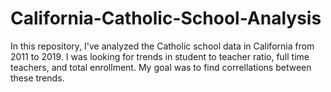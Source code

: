 # California-Catholic-School-Analysis
In this repository, I've analyzed the Catholic school data in California from 2011 to 2019. I was looking for trends in student to teacher ratio, full time teachers, and total enrollment. My goal was to find correllations between these trends. 
